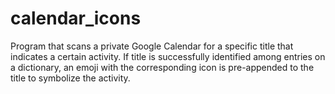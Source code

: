 # calendar_icons

Program that scans a private Google Calendar for a specific title that indicates a certain activity. If title is successfully identified among entries on a dictionary, an emoji with the corresponding icon is pre-appended to the title to symbolize the activity.
